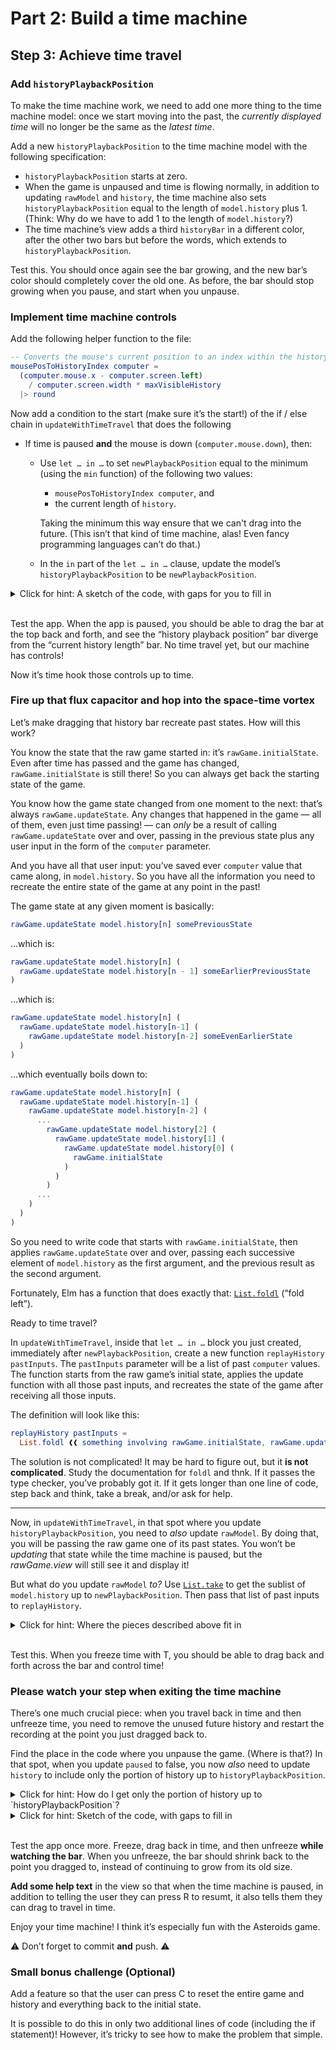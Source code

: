 # Part 2: Build a time machine

## Step 3: Achieve time travel

### Add `historyPlaybackPosition`

To make the time machine work, we need to add one more thing to the time machine model: once we start moving into the past, the _currently displayed time_ will no longer be the same as the _latest time_.

Add a new `historyPlaybackPosition` to the time machine model with the following specification:

- `historyPlaybackPosition` starts at zero.
- When the game is unpaused and time is flowing normally, in addition to updating `rawModel` and `history`, the time machine also sets `historyPlaybackPosition` equal to the length of `model.history` plus 1. (Think: Why do we have to add 1 to the length of `model.history`?)
- The time machine’s view adds a third `historyBar` in a different color, after the other two bars but before the words, which extends to `historyPlaybackPosition`.

Test this. You should once again see the bar growing, and the new bar’s color should completely cover the old one. As before, the bar should stop growing when you pause, and start when you unpause.

### Implement time machine controls

Add the following helper function to the file:

```elm
-- Converts the mouse's current position to an index within the history list
mousePosToHistoryIndex computer =
  (computer.mouse.x - computer.screen.left)
    / computer.screen.width * maxVisibleHistory
  |> round
```

Now add a condition to the start (make sure it’s the start!) of the if / else chain in `updateWithTimeTravel` that does the following

- If time is paused **and** the mouse is down (`computer.mouse.down`), then:
  - Use `let … in …` to set `newPlaybackPosition` equal to the minimum (using the `min` function) of the following two values:

    - `mousePosToHistoryIndex computer`, and
    - the current length of `history`.

    Taking the minimum this way ensure that we can't drag into the future. (This isn’t that kind of time machine, alas! Even fancy programming languages can’t do that.)
  - In the `in` part of the `let … in …` clause, update the model’s `historyPlaybackPosition` to be `newPlaybackPosition`.

<details>
  <summary>Click for hint: A sketch of the code, with gaps for you to fill in</summary>
  

  Fill in the gaps marked with `❰❰` `❱❱`:
  ```elm
  if ❰❰ model is paused ❱❱ and ❰❰ mouse is down ❱❱ then
    let
      newPlaybackPosition =
        min (mousePosToHistoryIndex computer) (❰❰ length of history ❱❱)
    in
      { model
        | historyPlaybackPosition = newPlaybackPosition
      }
  else ❰❰ existing code ❱❱
  ```
</details>
<br>

Test the app. When the app is paused, you should be able to drag the bar at the top back and forth, and see the “history playback position” bar diverge from the “current history length” bar. No time travel yet, but our machine has controls!

Now it’s time hook those controls up to time.

### Fire up that flux capacitor and hop into the space-time vortex

Let’s make dragging that history bar recreate past states. How will this work?

You know the state that the raw game started in: it’s `rawGame.initialState`. Even after time has passed and the game has changed, `rawGame.initialState` is still there! So you can always get back the starting state of the game.

You know how the game state changed from one moment to the next: that’s always `rawGame.updateState`. Any changes that happened in the game — all of them, even just time passing! — can _only_ be a result of calling `rawGame.updateState` over and over, passing in the previous state plus any user input in the form of the `computer` parameter.

And you have all that user input: you’ve saved ever `computer` value that came along, in `model.history`. So you have all the information you need to recreate the entire state of the game at any point in the past!

The game state at any given moment is basically:

```elm
rawGame.updateState model.history[n] somePreviousState
```

…which is:

```elm
rawGame.updateState model.history[n] (
  rawGame.updateState model.history[n - 1] someEarlierPreviousState
)
```

…which is:

```elm
rawGame.updateState model.history[n] (
  rawGame.updateState model.history[n-1] (
    rawGame.updateState model.history[n-2] someEvenEarlierState
  )
)
```

…which eventually boils down to:

```elm
rawGame.updateState model.history[n] (
  rawGame.updateState model.history[n-1] (
    rawGame.updateState model.history[n-2] (
      ...
        rawGame.updateState model.history[2] (
          rawGame.updateState model.history[1] (
            rawGame.updateState model.history[0] (
              rawGame.initialState
            )
          )
        )
      ...
    )
  )
)
```

So you need to write code that starts with `rawGame.initialState`, then applies `rawGame.updateState` over and over, passing each successive element of `model.history` as the first argument, and the previous result as the second argument.

Fortunately, Elm has a function that does exactly that: [`List.foldl`](https://package.elm-lang.org/packages/elm/core/latest/List#foldl) (“fold left”).

Ready to time travel?

In `updateWithTimeTravel`, inside that `let … in …` block you just created, immediately after `newPlaybackPosition`, create a new function `replayHistory pastInputs`. The `pastInputs` parameter will be a list of past `computer` values. The function starts from the raw game’s initial state, applies the update function with all those past inputs, and recreates the state of the game after receiving all those inputs.

The definition will look like this:

```elm
replayHistory pastInputs =
  List.foldl ❰❰ something involving rawGame.initialState, rawGame.updateState, and pastInputs ❱❱
```

The solution is not complicated! It may be hard to figure out, but it **is not complicated**. Study the documentation for `foldl` and thnk. If it passes the type checker, you’ve probably got it. If it gets longer than one line of code, step back and think, take a break, and/or ask for help.

---

Now, in `updateWithTimeTravel`, in that spot where you update `historyPlaybackPosition`, you need to _also_ update `rawModel`. By doing that, you will be passing the raw game one of its past states. You won’t be _updating_ that state while the time machine is paused, but the _rawGame.view_ will still see it and display it!

But what do you update `rawModel` _to?_ Use [`List.take`](https://package.elm-lang.org/packages/elm/core/latest/List#take) to get the sublist of `model.history` up to `newPlaybackPosition`. Then pass that list of past inputs to `replayHistory`.

<details>
  <summary>Click for hint: Where the pieces described above fit in</summary>
  

  Fill in the gaps marked with `❰❰` `❱❱`:
  ```elm
    let
      newPlaybackPosition = ...you already have this...

      replayHistory pastInputs =
        ❰❰ process involving List.foldl described above ❱❱
    in
      { model
        | historyPlaybackPosition = newPlaybackPosition
        , rawModel = ❰❰ Use List.take to get history up to newPlaybackPosition, pass that to replayHistory ❱❱
      }
  ```
</details>
<br>

Test this. When you freeze time with T, you should be able to drag back and forth across the bar and control time!

### Please watch your step when exiting the time machine

There’s one much crucial piece: when you travel back in time and then unfreeze time, you need to remove the unused future history and restart the recording at the point you just dragged back to.

Find the place in the code where you unpause the game. (Where is that?) In that spot, when you update `paused` to false, you now _also_ need to update `history` to include only the portion of history up to `historyPlaybackPosition`.

<details>
  <summary>Click for hint: How do I get only the portion of history up to `historyPlaybackPosition`?</summary>

  Use `List.take`.
</details>
<details>
  <summary>Click for hint: Sketch of the code, with gaps to fill in</summary>
  

  Fill in the gaps marked with `❰❰` `❱❱`:
  ```elm
  else if keyPressed "R" computer then
    { model
      | paused = False
      , history = ❰❰ history just up to historyPlaybackPosition ❱❱  -- restart at selected point...
    }
  ```
</details>
<br>

Test the app once more. Freeze, drag back in time, and then unfreeze **while watching the bar**. When you unfreeze, the bar should shrink back to the point you dragged to, instead of continuing to grow from its old size.

**Add some help text** in the view so that when the time machine is paused, in addition to telling the user they can press R to resumt, it also tells them they can drag to travel in time.

Enjoy your time machine! I think it’s especially fun with the Asteroids game.

⚠️ Don’t forget to commit **and** push. ⚠️

### Small bonus challenge (Optional)

Add a feature so that the user can press C to reset the entire game and history and everything back to the initial state.

It is possible to do this in only two additional lines of code (including the if statement)! However, it’s tricky to see how to make the problem that simple.
